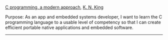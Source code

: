 [C programming, a modern approach](https://ia801901.us.archive.org/30/items/c-programming-a-modern-approach-2nd-ed-c-89-c-99-king-by/C%20Programming%20-%20A%20Modern%20Approach%20-%202nd_Ed(C89,%20c99)%20-%20King%20by%20.pdf), [K. N. King](/People/p.kn-king.md)

Purpose: As an app and embedded systems developer, I want to learn the C programming language to a usable level of competency so that I can create efficient portable native applications and embedded software.

---

